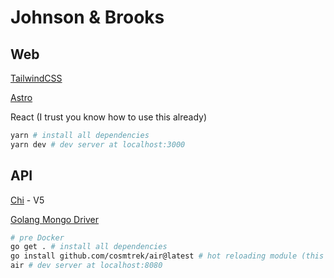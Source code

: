 # Johnson & Brooks

## Web

[TailwindCSS](https://tailwindcss.com/docs/installation)

[Astro](https://docs.astro.build/en/getting-started/)

React (I trust you know how to use this already)

```sh
yarn # install all dependencies
yarn dev # dev server at localhost:3000
```

## API

[Chi](https://github.com/go-chi/chi) - V5

[Golang Mongo Driver](https://pkg.go.dev/go.mongodb.org/mongo-driver@v1.11.6/mongo)

```sh
# pre Docker
go get . # install all dependencies
go install github.com/cosmtrek/air@latest # hot reloading module (this installs it globally)
air # dev server at localhost:8080
```
